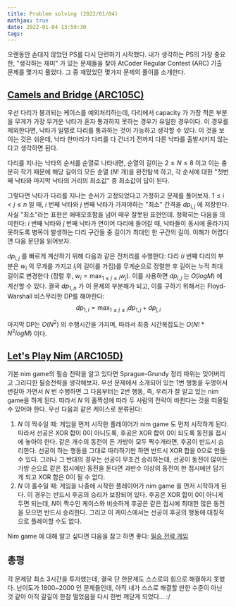 ```yaml
---
title: Problem solving (2022/01/04)
mathjax: true
date: 2022-01-04 13:59:30
tags: 
---
```


오랜동안 손대지 않았던 PS를 다시 단련하기 시작했다. 내가 생각하는 PS의 가장 중요한, "생각하는 재미" 가 있는 문제들을 찾아 AtCoder Regular Contest (ARC) 기출 문제를 몇가지 풀었다. 그 중 재밌었던 몇가지 문제의 풀이를 소개한다. 

## [Camels and Bridge (ARC105C)](https://atcoder.jp/contests/arc105/tasks/arc105_c)
우선 다리가 붕괴되는 케이스를 예외처리하는데, 다리에서 capacity 가 가장 적은 부분을 무게가 가장 무거운 낙타가 혼자 통과하지 못하는 경우가 유일한 경우이다. 이 경우를 제외한다면, 낙타가 일렬로 다리를 통과하는 것이 가능하고 생각할 수 있다. 이 것을 보이는 것은 쉬운데, 낙타 한마리가 다리를 다 건너기 전까지 다른 낙타를 출발시키지 않는다고 생각하면 된다.

다리를 지나는 낙타의 순서를 순열로 나타내면, 순열의 길이는 $2 \leq N \leq 8$ 이고 이는 충분히 작기 때문에 해당 길이의 모든 순열 ($N!$ 개)을 완전탐색 하고, 각 순서에 대한 "첫번째 낙타와 마지막 낙타의 거리의 최소값" 중 최소값이 답이 된다. 

그렇다면 낙타가 다리를 지나는 순서가 고정되었다고 가정하고 문제를 풀어보자. $1 \leq i < j \leq n$ 일 때, $i$ 번째 낙타와 $j$ 번째 낙타가 가져야하는 "최소" 간격을 $dp_{i, j}$ 에 저장한다. 사실 "최소"라는 표현은 애매모호함을 넘어 매우 잘못된 표현인데. 정확히는 다음을 의미한다: $i$ 번째 낙타와 $j$ 번째 낙타가 연이어 다리에 들어갈 때, 낙타들이 동시에 올라가지 못하도록 병목이 발생하는 다리 구간들 중 길이가 최대인 한 구간의 길이. 이해가 어렵다면 다음 문단을 읽어보자.

$dp_{i,j}$ 를 빠르게 계산하기 위해 다음과 같은 전처리를 수행한다: 다리 ($i$ 번째 다리의 부분은 $w_i$ 의 무게를 가지고 $l_i$의 길이를 가짐)를 무게순으로 정렬한 후 길이는 누적 최대 길이로 변경한다 (정렬 후, $w_i = \max_ {1 \leq j \leq i} w_j$). 이를 사용하면 $dp_{i, j}$ 는 $O(log M)$ 에 계산할 수 있다. 결국 $dp_{1, n}$ 가 이 문제의 부분해가 되고, 이를 구하기 위해서는 Floyd-Warshall 비스무리한 DP를 해야한다: 
$$
dp_{1, i} = \max_ {1 \leq j \leq i} dp_{1, j} + dp_{j, i}
$$ 

마지막 DP는 $O(N^2)$ 의 수행시간을 가지며, 따라서 최종 시간복잡도는 $O(N!*N^2 log M)$ 이다.

## [Let's Play Nim (ARC105D)](https://atcoder.jp/contests/arc105/tasks/arc105_d)
기본 nim game의 필승 전략을 알고 있다면 Sprague-Grundy 정리 따위는 잊어버리고 그리디한 필승전략을 생각해보자. 우선 문제에서 소개되어 있는 1번 행동을 두명이서 번갈아 가면서 $N$ 번 수행하면 그 다음부터는 2번 행동, 즉, 우리가 잘 알고 있는 nim game을 하게 된다. 따라서 $N$ 의 홀짝성에 따라 두 사람의 전략이 바뀐다는 것을 떠올릴 수 있어야 한다. 우선 다음과 같은 케이스로 분류된다:

1. $N$ 이 짝수일 때: 게임을 먼저 시작한 플레이어가 nim game 도 먼저 시작하게 된다. 따라서 선공은 XOR 합이 0이 아니도록, 후공은 XOR 합이 0이 되도록 동전을 접시에 놓아야 한다. 같은 개수의 동전이 든 가방이 모두 짝수개라면, 후공이 반드시 승리한다. 선공이 하는 행동을 그대로 따라하기만 하면 반드시 XOR 합을 0으로 만들 수 있다. 그러나 그 반대의 경우는 선공이 무조건 승리하는데, 선공이 동전이 많이든 가방 순으로 같은 접시에만 동전을 둔다면 과반수 이상의 동전이 한 접시에만 담기게 되고 XOR 합은 0이 될 수 없다.
2. $N$ 이 홀수일 때: 게임을 나중에 시작한 플레이어가 nim game 을 먼저 시작하게 된다. 이 경우는 반드시 후공의 승리가 보장되어 있다. 후공은 XOR 합이 0이 아니게 두면 되는데, $N$이 짝수인 케이스와 비슷하게 후공은 같은 접시에 최대한 많은 동전을 모으면 반드시 승리한다. 그리고 이 케이스에서는 선공이 후공의 행동에 대칭적으로 플레이할 수도 없다.

Nim game 에 대해 알고 싶다면 다음을 참고 하면 좋다: [필승 전략 게임](https://librewiki.net/wiki/%ED%95%84%EC%8A%B9_%EC%A0%84%EB%9E%B5_%EA%B2%8C%EC%9E%84#NIM_.EA.B2.8C.EC.9E.84)

## 총평
각 문제당 최소 3시간을 투자했는데, 결국 단 한문제도 스스로의 힘으로 해결하지 못했다. 난이도가 1800~2000 인 문제들인데, 아직 내가 스스로 해결할 만한 수준이 아닌 것 같아 아직 갈길이 한참 멀었음을 다시 한번 깨닫게 되었다... :/
